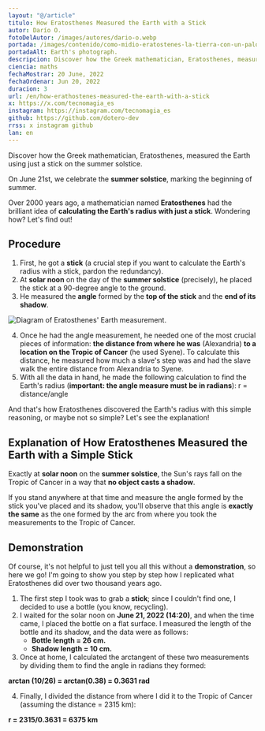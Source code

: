```yaml
---
layout: "@/article"
titulo: How Eratosthenes Measured the Earth with a Stick
autor: Darío O.
fotoDelAutor: /images/autores/dario-o.webp
portada: /images/contenido/como-midio-eratostenes-la-tierra-con-un-palo/portada.webp
portadaAlt: Earth's photograph.
descripcion: Discover how the Greek mathematician, Eratosthenes, measured the Earth using just a stick on the summer solstice.
ciencia: maths
fechaMostrar: 20 June, 2022
fechaOrdenar: Jun 20, 2022
duracion: 3 
url: /en/how-erathostenes-measured-the-earth-with-a-stick
x: https://x.com/tecnomagia_es
instagram: https://instagram.com/tecnomagia_es
github: https://github.com/dotero-dev
rrss: x instagram github
lan: en
---
```


Discover how the Greek mathematician, Eratosthenes, measured the Earth using just a stick on the summer solstice.

On June 21st, we celebrate the **summer solstice**, marking the beginning of summer.

Over 2000 years ago, a mathematician named **Eratosthenes** had the brilliant idea of **calculating the Earth's radius with just a stick**. Wondering how? Let's find out!

## Procedure

1. First, he got a **stick** (a crucial step if you want to calculate the Earth's radius with a stick, pardon the redundancy).
2. At **solar noon** on the day of the **summer solstice** (precisely), he placed the stick at a 90-degree angle to the ground.
3. He measured the **angle** formed by the **top of the stick** and the **end of its shadow**.

![Diagram of Eratosthenes' Earth measurement.](/images/contenido/como-midio-eratostenes-la-tierra-con-un-palo/diagram.webp)

4. Once he had the angle measurement, he needed one of the most crucial pieces of information: **the distance from where he was** (Alexandria) **to a location on the Tropic of Cancer** (he used Syene). To calculate this distance, he measured how much a slave's step was and had the slave walk the entire distance from Alexandria to Syene.
5. With all the data in hand, he made the following calculation to find the Earth's radius (**important: the angle measure must be in radians**):
   r = distance/angle

And that's how Eratosthenes discovered the Earth's radius with this simple reasoning, or maybe not so simple? Let's see the explanation!

## Explanation of How Eratosthenes Measured the Earth with a Simple Stick

Exactly at **solar noon** on the **summer solstice**, the Sun's rays fall on the Tropic of Cancer in a way that **no object casts a shadow**.

If you stand anywhere at that time and measure the angle formed by the stick you've placed and its shadow, you'll observe that this angle is **exactly the same** as the one formed by the arc from where you took the measurements to the Tropic of Cancer.

## Demonstration

Of course, it's not helpful to just tell you all this without a **demonstration**, so here we go! I'm going to show you step by step how I replicated what Eratosthenes did over two thousand years ago.

1. The first step I took was to grab a **stick**; since I couldn't find one, I decided to use a bottle (you know, recycling).
2. I waited for the solar noon on **June 21, 2022 (14:20)**, and when the time came, I placed the bottle on a flat surface. I measured the length of the bottle and its shadow, and the data were as follows:
    - **Bottle length = 26 cm.**
    - **Shadow length = 10 cm.**
3. Once at home, I calculated the arctangent of these two measurements by dividing them to find the angle in radians they formed:

**arctan (10/26) = arctan(0.38) = 0.3631 rad**

4. Finally, I divided the distance from where I did it to the Tropic of Cancer (assuming the distance = 2315 km):

**r = 2315/0.3631 = 6375 km**

